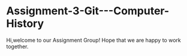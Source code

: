 # Assignment-3-Git---Computer-History
Hi,welcome to our Assignment Group!
Hope that we are happy to work together.